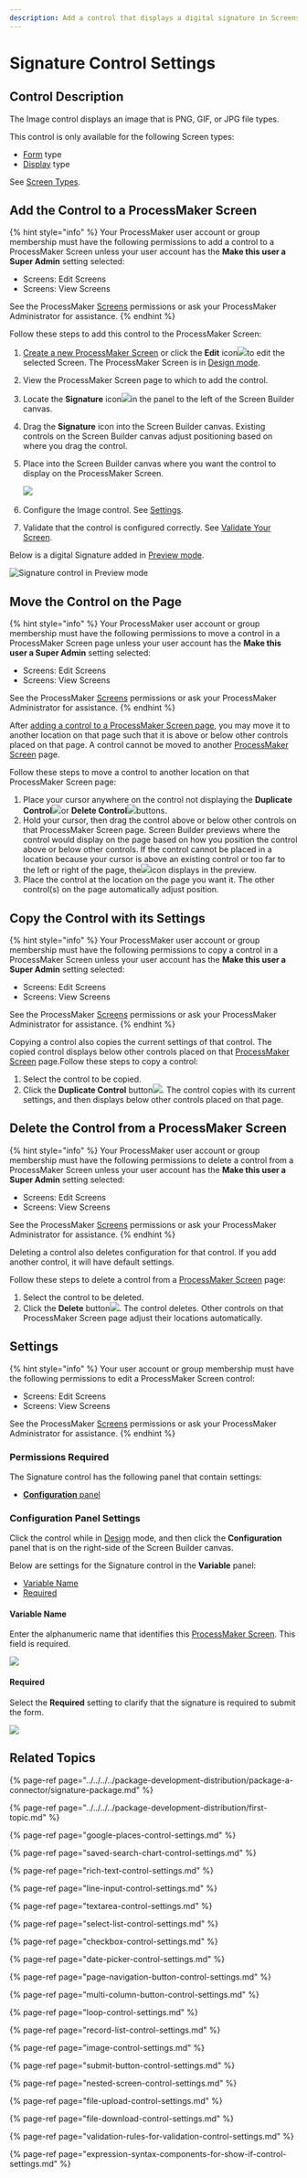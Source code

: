 ```yaml
---
description: Add a control that displays a digital signature in Screens.
---
```


# Signature Control Settings

## Control Description <a id="control-description"></a>

The Image control displays an image that is PNG, GIF, or JPG file types.

This control is only available for the following Screen types:

* ​[Form](https://processmaker.gitbook.io/processmaker/designing-processes/design-forms/screens-builder/types-for-screens#form) type
* ​[Display](https://processmaker.gitbook.io/processmaker/designing-processes/design-forms/screens-builder/types-for-screens#display) type

See [Screen Types](https://processmaker.gitbook.io/processmaker/designing-processes/design-forms/screens-builder/types-for-screens).

## Add the Control to a ProcessMaker Screen <a id="add-the-control-to-a-processmaker-screen"></a>

{% hint style="info" %}
Your ProcessMaker user account or group membership must have the following permissions to add a control to a ProcessMaker Screen unless your user account has the **Make this user a Super Admin** setting selected:

* Screens: Edit Screens
* Screens: View Screens

See the ProcessMaker [Screens](https://processmaker.gitbook.io/processmaker/processmaker-administration/permission-descriptions-for-users-and-groups#screens) permissions or ask your ProcessMaker Administrator for assistance.
{% endhint %}

Follow these steps to add this control to the ProcessMaker Screen:

1. ​[Create a new ProcessMaker Screen](https://processmaker.gitbook.io/processmaker/designing-processes/design-forms/manage-forms/create-a-new-form) or click the **Edit** icon![](../../../../.gitbook/assets/edit-icon_signature-control.png)to edit the selected Screen. The ProcessMaker Screen is in [Design mode](https://processmaker.gitbook.io/processmaker/designing-processes/design-forms/screens-builder/screens-builder-modes#editor-mode).
2. View the ProcessMaker Screen page to which to add the control.
3. Locate the **Signature** icon![](../../../../.gitbook/assets/signature-icon_signature-control.png)in the panel to the left of the Screen Builder canvas.
4. Drag the **Signature** icon into the Screen Builder canvas. Existing controls on the Screen Builder canvas adjust positioning based on where you drag the control.
5. Place into the Screen Builder canvas where you want the control to display on the ProcessMaker Screen.

   ​![](../../../../.gitbook/assets/signature-control_canvas.png)​

6. Configure the Image control. See [Settings](signature-control-settings.md#settings).
7. Validate that the control is configured correctly. See [Validate Your Screen](https://processmaker.gitbook.io/processmaker/designing-processes/design-forms/screens-builder/validate-your-screen#validate-a-processmaker-screen).

Below is a digital Signature added in [Preview mode](https://processmaker.gitbook.io/processmaker/designing-processes/design-forms/screens-builder/screens-builder-modes#preview-mode).

![Signature control in Preview mode](../../../../.gitbook/assets/signature_package_digital_signature_added.png)

## Move the Control on the Page <a id="move-the-control-on-the-page"></a>

{% hint style="info" %}
Your ProcessMaker user account or group membership must have the following permissions to move a control in a ProcessMaker Screen page unless your user account has the **Make this user a Super Admin** setting selected:

* Screens: Edit Screens
* Screens: View Screens

See the ProcessMaker [Screens](https://processmaker.gitbook.io/processmaker/processmaker-administration/permission-descriptions-for-users-and-groups#screens) permissions or ask your ProcessMaker Administrator for assistance.
{% endhint %}

After [adding a control to a ProcessMaker Screen page](https://processmaker.gitbook.io/processmaker/designing-processes/design-forms/screens-builder/control-descriptions/image-control-settings#add-the-control-to-a-processmaker-screen), you may move it to another location on that page such that it is above or below other controls placed on that page. A control cannot be moved to another [ProcessMaker Screen](https://processmaker.gitbook.io/processmaker/designing-processes/design-forms/what-is-a-form) page.

Follow these steps to move a control to another location on that ProcessMaker Screen page:

1. Place your cursor anywhere on the control not displaying the **Duplicate Control**![](https://firebasestorage.googleapis.com/v0/b/gitbook-28427.appspot.com/o/assets%2F-LJ0aNaVW1m7sNsxVJLV%2F-M35zYld_NqI8FJQk8tz%2F-M37LeBNJaLfGSAVqQo7%2FCopy%20Duplicate%20Control%20icon%20Screen%20Builder%20-%20Processes.png?alt=media&token=dec6e3a0-4b0b-4d5d-b259-5373a2a25873)or **Delete Control**![](https://firebasestorage.googleapis.com/v0/b/gitbook-28427.appspot.com/o/assets%2F-LJ0aNaVW1m7sNsxVJLV%2F-LiTLSD_I-KYRzB3QaSl%2F-L_wP8EGJDOrKWGh-eF1%2FDelete%20Screen%20control%20Screens%20Builder%20-%20Processes.png?alt=media&token=c261578d-58ba-4708-9552-bbdd1e399a63)buttons.
2. Hold your cursor, then drag the control above or below other controls on that ProcessMaker Screen page. Screen Builder previews where the control would display on the page based on how you position the control above or below other controls. If the control cannot be placed in a location because your cursor is above an existing control or too far to the left or right of the page, the![](https://firebasestorage.googleapis.com/v0/b/gitbook-28427.appspot.com/o/assets%2F-LJ0aNaVW1m7sNsxVJLV%2F-M35zYld_NqI8FJQk8tz%2F-M37HdbPBJoHCyRvRbzr%2FMovement%20not%20allowed%20icon%20Screen%20Builder%20-%20Processes.png?alt=media&token=2402c1f9-e986-4051-a29c-015d3aa52dd7)icon displays in the preview.
3. Place the control at the location on the page you want it. The other control\(s\) on the page automatically adjust position.

## Copy the Control with its Settings <a id="copy-the-control-with-its-settings"></a>

{% hint style="info" %}
Your ProcessMaker user account or group membership must have the following permissions to copy a control in a ProcessMaker Screen unless your user account has the **Make this user a Super Admin** setting selected:

* Screens: Edit Screens
* Screens: View Screens

See the ProcessMaker [Screens](https://processmaker.gitbook.io/processmaker/processmaker-administration/permission-descriptions-for-users-and-groups#screens) permissions or ask your ProcessMaker Administrator for assistance.
{% endhint %}

Copying a control also copies the current settings of that control. The copied control displays below other controls placed on that [ProcessMaker Screen](https://processmaker.gitbook.io/processmaker/designing-processes/design-forms/what-is-a-form) page.Follow these steps to copy a control:

1. Select the control to be copied.
2. Click the **Duplicate Control** button![](https://firebasestorage.googleapis.com/v0/b/gitbook-28427.appspot.com/o/assets%2F-LJ0aNaVW1m7sNsxVJLV%2F-M35zYld_NqI8FJQk8tz%2F-M37LeBNJaLfGSAVqQo7%2FCopy%20Duplicate%20Control%20icon%20Screen%20Builder%20-%20Processes.png?alt=media&token=dec6e3a0-4b0b-4d5d-b259-5373a2a25873). The control copies with its current settings, and then displays below other controls placed on that page.

## Delete the Control from a ProcessMaker Screen <a id="delete-the-control-from-a-processmaker-screen"></a>

{% hint style="info" %}
Your ProcessMaker user account or group membership must have the following permissions to delete a control from a ProcessMaker Screen unless your user account has the **Make this user a Super Admin** setting selected:

* Screens: Edit Screens
* Screens: View Screens

See the ProcessMaker [Screens](https://processmaker.gitbook.io/processmaker/processmaker-administration/permission-descriptions-for-users-and-groups#screens) permissions or ask your ProcessMaker Administrator for assistance.
{% endhint %}

Deleting a control also deletes configuration for that control. If you add another control, it will have default settings.

Follow these steps to delete a control from a [ProcessMaker Screen](https://processmaker.gitbook.io/processmaker/designing-processes/design-forms/what-is-a-form) page:

1. Select the control to be deleted.
2. Click the **Delete** button![](https://firebasestorage.googleapis.com/v0/b/gitbook-28427.appspot.com/o/assets%2F-LJ0aNaVW1m7sNsxVJLV%2F-LiTLSD_I-KYRzB3QaSl%2F-L_wP8EGJDOrKWGh-eF1%2FDelete%20Screen%20control%20Screens%20Builder%20-%20Processes.png?alt=media&token=c261578d-58ba-4708-9552-bbdd1e399a63). The control deletes. Other controls on that ProcessMaker Screen page adjust their locations automatically.

## Settings <a id="settings"></a>

{% hint style="info" %}
Your user account or group membership must have the following permissions to edit a ProcessMaker Screen control:

* Screens: Edit Screens
* Screens: View Screens

See the ProcessMaker [Screens](https://processmaker.gitbook.io/processmaker/processmaker-administration/permission-descriptions-for-users-and-groups#screens) permissions or ask your ProcessMaker Administrator for assistance.
{% endhint %}

### Permissions Required <a id="permissions-required"></a>

The Signature control has the following panel that contain settings:

* **​**[**Configuration** panel](signature-control-settings.md#configuration-panel-settings)

### Configuration Panel Settings <a id="configuration-panel-settings"></a>

Click the control while in [Design](https://processmaker.gitbook.io/processmaker/designing-processes/design-forms/screens-builder/screens-builder-modes#design-mode) mode, and then click the **Configuration** panel that is on the right-side of the Screen Builder canvas.

Below are settings for the Signature control in the **Variable** panel:

* ​[Variable Name](signature-control-settings.md#name)
* ​[Required](signature-control-settings.md#upload)

#### Variable Name <a id="name"></a>

Enter the alphanumeric name that identifies this [ProcessMaker Screen](https://processmaker.gitbook.io/processmaker/designing-processes/design-forms/what-is-a-form). This field is required.

 ![](../../../../.gitbook/assets/variable-name_signature-control.png)

#### Required <a id="upload"></a>

Select the **Required** setting to clarify that the signature is required to submit the form.

  ![](../../../../.gitbook/assets/required_signature-control.png)

## Related Topics

{% page-ref page="../../../../package-development-distribution/package-a-connector/signature-package.md" %}

{% page-ref page="../../../../package-development-distribution/first-topic.md" %}

{% page-ref page="google-places-control-settings.md" %}

{% page-ref page="saved-search-chart-control-settings.md" %}

{% page-ref page="rich-text-control-settings.md" %}

{% page-ref page="line-input-control-settings.md" %}

{% page-ref page="textarea-control-settings.md" %}

{% page-ref page="select-list-control-settings.md" %}

{% page-ref page="checkbox-control-settings.md" %}

{% page-ref page="date-picker-control-settings.md" %}

{% page-ref page="page-navigation-button-control-settings.md" %}

{% page-ref page="multi-column-button-control-settings.md" %}

{% page-ref page="loop-control-settings.md" %}

{% page-ref page="record-list-control-settings.md" %}

{% page-ref page="image-control-settings.md" %}

{% page-ref page="submit-button-control-settings.md" %}

{% page-ref page="nested-screen-control-settings.md" %}

{% page-ref page="file-upload-control-settings.md" %}

{% page-ref page="file-download-control-settings.md" %}

{% page-ref page="validation-rules-for-validation-control-settings.md" %}

{% page-ref page="expression-syntax-components-for-show-if-control-settings.md" %}










